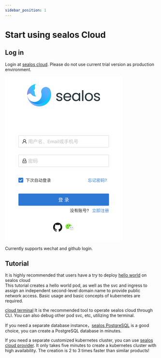 ```yaml
---
sidebar_position: 1
---
```


# Start using sealos Cloud

## Log in

Login at [sealos cloud](https://cloud.sealos.io). Please do not use current trial version as production environment.

![img.png](img.png)

Currently supports wechat and github login.

## Tutorial

It is highly recommended that users have a try to deploy [hello world](https://www.sealos.io/docs/cloud/apps/terminal/use-sealos-cloud-hello-world) on sealos cloud  
This tutorial creates a hello world pod, as well as the svc and ingress to assign an independent second-level domain name to provide public network access.
Basic usage and basic concepts of kubernetes are required.

[cloud terminal](https://www.sealos.io/docs/cloud/apps/terminal/) It is the recommended tool to operate sealos cloud through CLI.
You can also debug other pod svc, etc, utilizing the terminal.

If you need a separate database instance，[sealos PostgreSQL](https://www.sealos.io/docs/cloud/apps/postgres/) is a good choice, you can create a PostgreSQL database in minutes.

If you need a separate customized kubernetes cluster, you can use [sealos cloud provider](https://www.sealos.io/docs/cloud/apps/scp/).
It only takes five minutes to create a kubernetes cluster with high availability. The creation is 2 to 3 times faster than similar products!